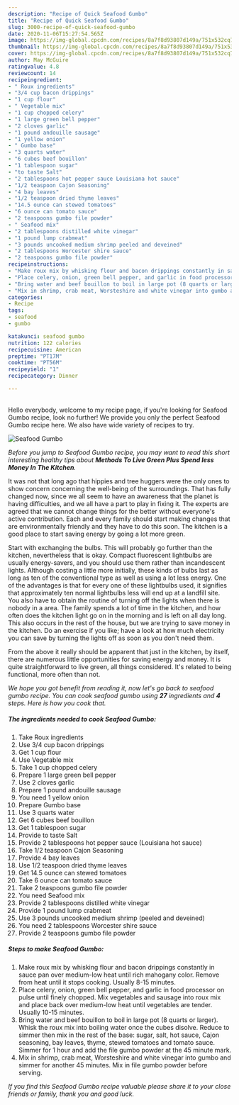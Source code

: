 ```yaml
---
description: "Recipe of Quick Seafood Gumbo"
title: "Recipe of Quick Seafood Gumbo"
slug: 3000-recipe-of-quick-seafood-gumbo
date: 2020-11-06T15:27:54.565Z
image: https://img-global.cpcdn.com/recipes/8a7f8d93807d149a/751x532cq70/seafood-gumbo-recipe-main-photo.jpg
thumbnail: https://img-global.cpcdn.com/recipes/8a7f8d93807d149a/751x532cq70/seafood-gumbo-recipe-main-photo.jpg
cover: https://img-global.cpcdn.com/recipes/8a7f8d93807d149a/751x532cq70/seafood-gumbo-recipe-main-photo.jpg
author: May McGuire
ratingvalue: 4.8
reviewcount: 14
recipeingredient:
- " Roux ingredients"
- "3/4 cup bacon drippings"
- "1 cup flour"
- " Vegetable mix"
- "1 cup chopped celery"
- "1 large green bell pepper"
- "2 cloves garlic"
- "1 pound andouille sausage"
- "1 yellow onion"
- " Gumbo base"
- "3 quarts water"
- "6 cubes beef bouillon"
- "1 tablespoon sugar"
- "to taste Salt"
- "2 tablespoons hot pepper sauce Louisiana hot sauce"
- "1/2 teaspoon Cajon Seasoning"
- "4 bay leaves"
- "1/2 teaspoon dried thyme leaves"
- "14.5 ounce can stewed tomatoes"
- "6 ounce can tomato sauce"
- "2 teaspoons gumbo file powder"
- " Seafood mix"
- "2 tablespoons distilled white vinegar"
- "1 pound lump crabmeat"
- "3 pounds uncooked medium shrimp peeled and deveined"
- "2 tablespoons Worcester shire sauce"
- "2 teaspoons gumbo file powder"
recipeinstructions:
- "Make roux mix by whisking flour and bacon drippings constantly in sauce pan over medium-low heat until rich mahogany color. Remove from heat until it stops cooking. Usually 8-15 minutes."
- "Place celery, onion, green bell pepper, and garlic in food processor on pulse until finely chopped. Mix vegetables and sausage into roux mix and place back over medium-low heat until vegetables are tender. Usually 10-15 minutes."
- "Bring water and beef bouillon to boil in large pot (8 quarts or larger). Whisk the roux mix into boiling water once the cubes disolve. Reduce to simmer then mix in the rest of the base: sugar, salt, hot sauce, Cajon seasoning, bay leaves, thyme, stewed tomatoes and tomato sauce. Simmer for 1 hour and add the file gumbo powder at the 45 minute mark."
- "Mix in shrimp, crab meat, Worsteshire and white vinegar into gumbo and simmer for another 45 minutes. Mix in file gumbo powder before serving."
categories:
- Recipe
tags:
- seafood
- gumbo

katakunci: seafood gumbo 
nutrition: 122 calories
recipecuisine: American
preptime: "PT17M"
cooktime: "PT56M"
recipeyield: "1"
recipecategory: Dinner

---
```

<br>
Hello everybody, welcome to my recipe page, if you're looking for Seafood Gumbo recipe, look no further! We provide you only the perfect Seafood Gumbo recipe here. We also have wide variety of recipes to try.
<br>


![Seafood Gumbo](https://img-global.cpcdn.com/recipes/8a7f8d93807d149a/751x532cq70/seafood-gumbo-recipe-main-photo.jpg)

<i>Before you jump to Seafood Gumbo recipe, you may want to read this short interesting healthy tips about 
<strong>Methods To Live Green Plus Spend less Money In The Kitchen</strong>.</i>
</br>

It was not that long ago that hippies and tree huggers were the only ones to show concern concerning the well-being of the surroundings. That has fully changed now, since we all seem to have an awareness that the planet is having difficulties, and we all have a part to play in fixing it. The experts are agreed that we cannot change things for the better without everyone's active contribution. Each and every family should start making changes that are environmentally friendly and they have to do this soon. The kitchen is a good place to start saving energy by going a lot more green.

Start with exchanging the bulbs. This will probably go further than the kitchen, nevertheless that is okay. Compact fluorescent lightbulbs are usually energy-savers, and you should use them rather than incandescent lights. Although costing a little more initially, these kinds of bulbs last as long as ten of the conventional type as well as using a lot less energy. One of the advantages is that for every one of these lightbulbs used, it signifies that approximately ten normal lightbulbs less will end up at a landfill site. You also have to obtain the routine of turning off the lights when there is nobody in a area. The family spends a lot of time in the kitchen, and how often does the kitchen light go on in the morning and is left on all day long. This also occurs in the rest of the house, but we are trying to save money in the kitchen. Do an exercise if you like; have a look at how much electricity you can save by turning the lights off as soon as you don't need them.

From the above it really should be apparent that just in the kitchen, by itself, there are numerous little opportunities for saving energy and money. It is quite straightforward to live green, all things considered. It's related to being functional, more often than not.


<i>We hope you got benefit from reading it, now let's go back to seafood gumbo recipe. You can cook seafood gumbo using <strong>27</strong> ingredients and <strong>4</strong> steps. Here is how you cook that.
</i>

##### The ingredients needed to cook Seafood Gumbo:

1. Take  Roux ingredients
1. Use 3/4 cup bacon drippings
1. Get 1 cup flour
1. Use  Vegetable mix
1. Take 1 cup chopped celery
1. Prepare 1 large green bell pepper
1. Use 2 cloves garlic
1. Prepare 1 pound andouille sausage
1. You need 1 yellow onion
1. Prepare  Gumbo base
1. Use 3 quarts water
1. Get 6 cubes beef bouillon
1. Get 1 tablespoon sugar
1. Provide to taste Salt
1. Provide 2 tablespoons hot pepper sauce (Louisiana hot sauce)
1. Take 1/2 teaspoon Cajon Seasoning
1. Provide 4 bay leaves
1. Use 1/2 teaspoon dried thyme leaves
1. Get 14.5 ounce can stewed tomatoes
1. Take 6 ounce can tomato sauce
1. Take 2 teaspoons gumbo file powder
1. You need  Seafood mix
1. Provide 2 tablespoons distilled white vinegar
1. Provide 1 pound lump crabmeat
1. Use 3 pounds uncooked medium shrimp (peeled and deveined)
1. You need 2 tablespoons Worcester shire sauce
1. Provide 2 teaspoons gumbo file powder


##### Steps to make Seafood Gumbo:

1. Make roux mix by whisking flour and bacon drippings constantly in sauce pan over medium-low heat until rich mahogany color. Remove from heat until it stops cooking. Usually 8-15 minutes.
1. Place celery, onion, green bell pepper, and garlic in food processor on pulse until finely chopped. Mix vegetables and sausage into roux mix and place back over medium-low heat until vegetables are tender. Usually 10-15 minutes.
1. Bring water and beef bouillon to boil in large pot (8 quarts or larger). Whisk the roux mix into boiling water once the cubes disolve. Reduce to simmer then mix in the rest of the base: sugar, salt, hot sauce, Cajon seasoning, bay leaves, thyme, stewed tomatoes and tomato sauce. Simmer for 1 hour and add the file gumbo powder at the 45 minute mark.
1. Mix in shrimp, crab meat, Worsteshire and white vinegar into gumbo and simmer for another 45 minutes. Mix in file gumbo powder before serving.


<i>If you find this Seafood Gumbo recipe valuable please share it to your close friends or family, thank you and good luck.</i>
